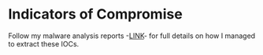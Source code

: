 # Indicators of Compromise
Follow my malware analysis reports -[LINK](https://github.com/NidalFikri/Malware-Analysis-Reports)- for full details on how I managed to extract these IOCs.

